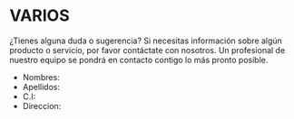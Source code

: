 VARIOS
============================

¿Tienes alguna duda o sugerencia? Si necesitas información sobre algún producto o servicio, por favor contáctate con nosotros. Un profesional de nuestro equipo se pondrá en contacto contigo lo más pronto posible.

* Nombres:
* Apellidos:
* C.I:
* Direccion:


